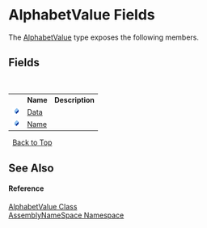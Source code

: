 # AlphabetValue Fields
 

The <a href="a4a2143f-52be-d84e-9ab0-079c87bedfcf">AlphabetValue</a> type exposes the following members.


## Fields
&nbsp;<table><tr><th></th><th>Name</th><th>Description</th></tr><tr><td>![Public field](media/pubfield.gif "Public field")</td><td><a href="79d83644-85c2-1fbd-5251-b2a11268bbe2">Data</a></td><td /></tr><tr><td>![Public field](media/pubfield.gif "Public field")</td><td><a href="73cd77ea-ab2c-e034-4d40-b3dc94e6f506">Name</a></td><td /></tr></table>&nbsp;
<a href="#alphabetvalue-fields">Back to Top</a>

## See Also


#### Reference
<a href="a4a2143f-52be-d84e-9ab0-079c87bedfcf">AlphabetValue Class</a><br /><a href="6bcc80ef-5cfd-db5f-1eb2-7297d1c16397">AssemblyNameSpace Namespace</a><br />